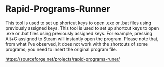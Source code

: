 # Rapid-Programs-Runner
 This tool is used to set up shortcut keys to open .exe or .bat files using previously assigned keys.
This tool is used to set up shortcut keys to open .exe or .bat files using previously assigned keys. For example, pressing Alt+G assigned to Steam will instantly open the program. Please note that, from what I’ve observed, it does not work with the shortcuts of some programs; you need to insert the original program file.

https://sourceforge.net/projects/rapid-programs-runer/
